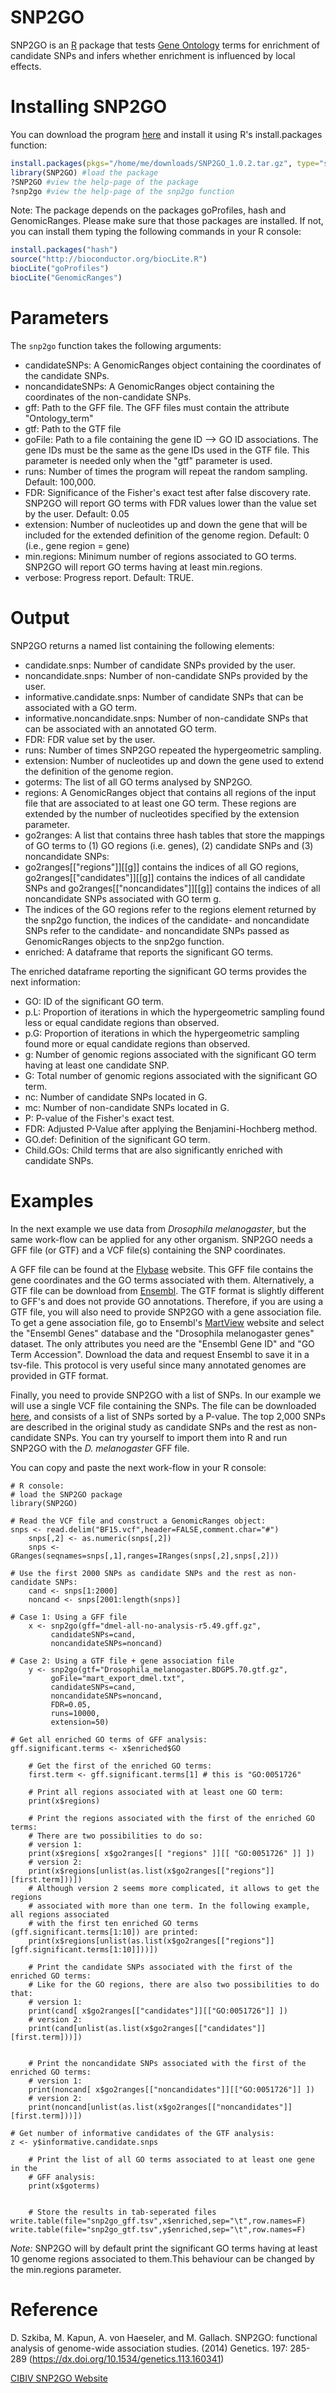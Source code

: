 # SNP2GO

SNP2GO is an [R](https://www.r-project.org/) package that tests [Gene Ontology](http://geneontology.org/) terms for enrichment of candidate SNPs and infers whether enrichment is influenced by local effects.

# Installing SNP2GO

You can download the program [here](http://www.cibiv.at/software/snp2go/download.php) and install it using R's install.packages function:

```R
install.packages(pkgs="/home/me/downloads/SNP2GO_1.0.2.tar.gz", type="source")
library(SNP2GO) #load the package
?SNP2GO #view the help-page of the package
?snp2go #view the help-page of the snp2go function
```

Note: The package depends on the packages goProfiles, hash and GenomicRanges.
Please make sure that those packages are installed.
If not, you can install them typing the following commands in your R console:



```R
install.packages("hash")
source("http://bioconductor.org/biocLite.R")
biocLite("goProfiles")
biocLite("GenomicRanges")
```

# Parameters

The `snp2go` function takes the following arguments:

- candidateSNPs: A GenomicRanges object containing the coordinates of the candidate SNPs.
- noncandidateSNPs: A GenomicRanges object containing the coordinates of the non-candidate SNPs.
- gff: Path to the GFF file. The GFF files must contain the attribute "Ontology_term"
- gtf: Path to the GTF file
- goFile: Path to a file containing the gene ID --> GO ID associations. The gene IDs must be the same as the gene IDs used in the GTF file. This parameter is needed only when the "gtf" parameter is used.
- runs: Number of times the program will repeat the random sampling. Default: 100,000.
- FDR: Significance of the Fisher's exact test after false discovery rate. SNP2GO will report GO terms with FDR values lower than the value set by the user. Default: 0.05
- extension: Number of nucleotides up and down the gene that will be included for the extended definition of the genome region. Default: 0 (i.e., gene region = gene)
- min.regions: Minimum number of regions associated to GO terms. SNP2GO will report GO terms having at least min.regions.
- verbose: Progress report. Default: TRUE.

# Output
SNP2GO returns a named list containing the following elements:

- candidate.snps: Number of candidate SNPs provided by the user.
- noncandidate.snps: Number of non-candidate SNPs provided by the user.
- informative.candidate.snps: Number of candidate SNPs that can be associated with a GO term.
- informative.noncandidate.snps: Number of non-candidate SNPs that can be associated with an annotated GO term.
- FDR: FDR value set by the user.
- runs: Number of times SNP2GO repeated the hypergeometric sampling.
- extension: Number of nucleotides up and down the gene used to extend the definition of the genome region.
- goterms: The list of all GO terms analysed by SNP2GO.
- regions: A GenomicRanges object that contains all regions of the input file that are associated to at least one GO term. These regions are extended by the number of nucleotides specified by the extension parameter.
- go2ranges: A list that contains three hash tables that store the mappings of GO terms to (1) GO regions (i.e. genes), (2) candidate SNPs and (3) noncandidate SNPs:
- go2ranges[["regions"]][[g]] contains the indices of all GO regions, go2ranges[["candidates"]][[g]] contains the indices of all candidate SNPs and go2ranges[["noncandidates"]][[g]] contains the indices of all noncandidate SNPs associated with GO term g.
- The indices of the GO regions refer to the regions element returned by the snp2go function, the indices of the candidate- and noncandidate SNPs refer to the candidate- and noncandidate SNPs passed as GenomicRanges objects to the snp2go function.
- enriched: A dataframe that reports the significant GO terms.

The enriched dataframe reporting the significant GO terms provides the next information:
- GO: ID of the significant GO term.
- p.L: Proportion of iterations in which the hypergeometric sampling found less or equal candidate regions than observed.
- p.G: Proportion of iterations in which the hypergeometric sampling found more or equal candidate regions than observed.
- g: Number of genomic regions associated with the significant GO term having at least one candidate SNP.
- G: Total number of genomic regions associated with the significant GO term.
- nc: Number of candidate SNPs located in G.
- mc: Number of non-candidate SNPs located in G.
- P: P-value of the Fisher's exact test.
- FDR: Adjusted P-Value after applying the Benjamini-Hochberg method.
- GO.def: Definition of the significant GO term.
- Child.GOs: Child terms that are also significantly enriched with candidate SNPs.

# Examples
In the next example we use data from *Drosophila melanogaster*, but the same work-flow can be applied for any other organism. SNP2GO needs a GFF file (or GTF) and a VCF file(s) containing the SNP coordinates.

A GFF file can be found at the [Flybase](http://www.flybase.org/) website. This GFF file contains the gene coordinates and the GO terms associated with them. Alternatively, a GTF file can be download from [Ensembl](http://www.ensembl.org/). The GTF format is slightly different to GFF's and does not provide GO annotations. Therefore, if you are using a GTF file, you will also need to provide SNP2GO with a gene association file. To get a gene association file, go to Ensembl's [MartView](http://www.ensembl.org/biomart/martview) website and select the "Ensembl Genes" database and the "Drosophila melanogaster genes" dataset. The only attributes you need are the "Ensembl Gene ID" and "GO Term Accession". Download the data and request Ensembl to save it in a tsv-file. This protocol is very useful since many annotated genomes are provided in GTF format.

Finally, you need to provide SNP2GO with a list of SNPs. In our example we will use a single VCF file containing the SNPs. The file can be downloaded [here](http://datadryad.org/handle/10255/dryad.39713), and consists of a list of SNPs sorted by a P-value. The top 2,000 SNPs are described in the original study as candidate SNPs and the rest as non-candidate SNPs. You can try yourself to import them into R and run SNP2GO with the *D. melanogaster* GFF file.

You can copy and paste the next work-flow in your R console:

    # R console:
    # load the SNP2GO package
    library(SNP2GO)

    # Read the VCF file and construct a GenomicRanges object:
    snps <- read.delim("BF15.vcf",header=FALSE,comment.char="#")
        snps[,2] <- as.numeric(snps[,2])
        snps <- GRanges(seqnames=snps[,1],ranges=IRanges(snps[,2],snps[,2]))

    # Use the first 2000 SNPs as candidate SNPs and the rest as non-candidate SNPs:
        cand <- snps[1:2000]
        noncand <- snps[2001:length(snps)]

    # Case 1: Using a GFF file
        x <- snp2go(gff="dmel-all-no-analysis-r5.49.gff.gz",
             candidateSNPs=cand,
             noncandidateSNPs=noncand)

    # Case 2: Using a GTF file + gene association file
        y <- snp2go(gtf="Drosophila_melanogaster.BDGP5.70.gtf.gz",
             goFile="mart_export_dmel.txt",
             candidateSNPs=cand,
             noncandidateSNPs=noncand,
             FDR=0.05,
             runs=10000,
             extension=50)

    # Get all enriched GO terms of GFF analysis:
    gff.significant.terms <- x$enriched$GO

        # Get the first of the enriched GO terms:
        first.term <- gff.significant.terms[1] # this is "GO:0051726"

        # Print all regions associated with at least one GO term:
        print(x$regions)

        # Print the regions associated with the first of the enriched GO terms:
        # There are two possibilities to do so:
        # version 1:
        print(x$regions[ x$go2ranges[[ "regions" ]][[ "GO:0051726" ]] ])
        # version 2:
        print(x$regions[unlist(as.list(x$go2ranges[["regions"]][first.term]))])
        # Although version 2 seems more complicated, it allows to get the regions
        # associated with more than one term. In the following example, all regions associated
        # with the first ten enriched GO terms (gff.significant.terms[1:10]) are printed:
        print(x$regions[unlist(as.list(x$go2ranges[["regions"]][gff.significant.terms[1:10]]))])

        # Print the candidate SNPs associated with the first of the enriched GO terms:
        # Like for the GO regions, there are also two possibilities to do that:
        # version 1:
        print(cand[ x$go2ranges[["candidates"]][["GO:0051726"]] ])
        # version 2:
        print(cand[unlist(as.list(x$go2ranges[["candidates"]][first.term]))])


        # Print the noncandidate SNPs associated with the first of the enriched GO terms:
        # version 1:
        print(noncand[ x$go2ranges[["noncandidates"]][["GO:0051726"]] ])
        # version 2:
        print(noncand[unlist(as.list(x$go2ranges[["noncandidates"]][first.term]))])

    # Get number of informative candidates of the GTF analysis:
    z <- y$informative.candidate.snps

        # Print the list of all GO terms associated to at least one gene in the
        # GFF analysis:
        print(x$goterms)


        # Store the results in tab-seperated files
    write.table(file="snp2go_gff.tsv",x$enriched,sep="\t",row.names=F)
    write.table(file="snp2go_gtf.tsv",y$enriched,sep="\t",row.names=F)

*Note:* SNP2GO will by default print the significant GO terms having at least 10 genome regions associated to them.This behaviour can be changed by the min.regions parameter.

# Reference
D. Szkiba, M. Kapun, A. von Haeseler, and M. Gallach. SNP2GO: functional analysis of genome-wide association studies. (2014) Genetics. 197: 285-289 (https://dx.doi.org/10.1534/genetics.113.160341)

[CIBIV SNP2GO Website](http://www.cibiv.at/software/snp2go/index.shtml)
